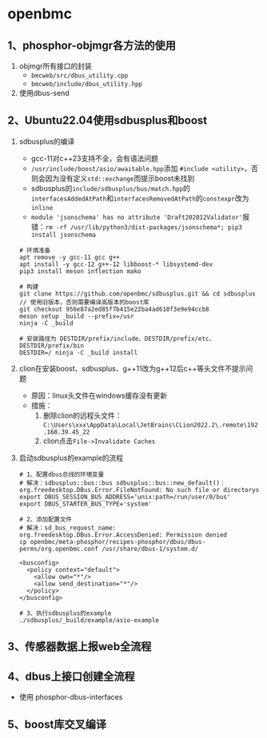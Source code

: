 # openbmc

## 1、phosphor-objmgr各方法的使用

1. objmgr所有接口的封装
   - `bmcweb/src/dbus_utility.cpp`
   - `bmcweb/include/dbus_utility.hpp`
2. 使用dbus-send

## 2、Ubuntu22.04使用sdbusplus和boost

1. sdbusplus的编译

   - gcc-11对c++23支持不全，会有语法问题
   - `/usr/include/boost/asio/awaitable.hpp`添加 `#include <utility>`，否则会因为没有定义`std::exchange`而提示boost未找到
   - sdbusplus的`include/sdbusplus/bus/match.hpp`的`interfacesAddedAtPath`和`interfacesRemovedAtPath`的`constexpr`改为`inline`
   - `module 'jsonschema' has no attribute 'Draft202012Validator'`报错：`rm -rf /usr/lib/python3/dist-packages/jsonschema*; pip3 install jsonschema`

   ```shell
   # 环境准备
   apt remove -y gcc-11 gcc g++
   apt install -y gcc-12 g++-12 libboost-* libsystemd-dev
   pip3 install meson inflection mako
   
   # 构建
   git clone https://github.com/openbmc/sdbusplus.git && cd sdbusplus
   // 使用旧版本，否则需要编译高版本的boost库
   git checkout 956e87a2ed85f7b415e22ba4ad610f3e9e94ccb8
   meson setup _build --prefix=/usr
   ninja -C _build
   
   # 安装路径为 DESTDIR/prefix/include、DESTDIR/prefix/etc、DESTDIR/prefix/bin
   DESTDIR=/ ninja -C _build install
   ```

2. clion在安装boost、sdbusplus、g++11改为g++12后c++等头文件不提示问题
   - 原因：linux头文件在windows缓存没有更新
   - 措施：
     1. 删除clion的远程头文件：`C:\Users\xxx\AppData\Local\JetBrains\CLion2022.2\.remote\192.168.39.45_22`
     2. clion点击`File->Invalidate Caches`
   
3. 启动sdbusplus的example的流程

   ```shell
   # 1、配置dbus总线的环境变量
   # 解决：sdbusplus::bus::bus sdbusplus::bus::new_default()：org.freedesktop.DBus.Error.FileNotFound: No such file or directorys
   export DBUS_SESSION_BUS_ADDRESS='unix:path=/run/user/0/bus'
   export DBUS_STARTER_BUS_TYPE='system'
   
   # 2、添加配置文件
   # 解决：sd_bus_request_name: org.freedesktop.DBus.Error.AccessDenied: Permission denied
   cp openbmc/meta-phosphor/recipes-phosphor/dbus/dbus-perms/org.openbmc.conf /usr/share/dbus-1/system.d/
   
   <busconfig>
     <policy context="default">
       <allow own="*"/>
       <allow send_destination="*"/>
     </policy>
   </busconfig>
   
   # 3、执行sdbusplus的example
   ./sdbusplus/_build/example/asio-example
   ```

## 3、传感器数据上报web全流程

## 4、dbus上接口创建全流程

- 使用 phosphor-dbus-interfaces

## 5、boost库交叉编译
